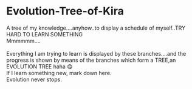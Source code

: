 # Evolution-Tree-of-Kira
A tree of my knowledge....anyhow..to display a schedule of myself..TRY HARD TO LEARN SOMETHING  
Mmmmmm....  
<br>
Everything I am trying to learn is displayed by these branches....and the progress is shown by means of the branches which form a TREE,an EVOLUTION TREE haha :yum:
<br>
If I learn something new, mark down here.
<br>
Evolution never stops.
